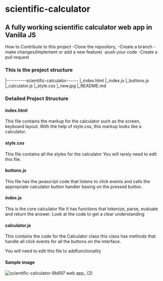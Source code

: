 # scientific-calculator

## A fully working scientific calculator web app in Vanilla JS

How to Contribute to this project
-Clone the repository,
-Create a branch
-make changes(Implement or add a new feature)
-push your code
-Create a pull request

### This is the project structure

|----------scientific-calculator------
|_index.html
|_index.js
|_buttons.js
|_calculator.js
|_style.css
|_new.jpg
|_README.md

### Detailed Project Structure

#### index.html

This file contains the markup for the calculator such
as the screen, keyboard layout.
With the help of style.css, this markup looks
like a calculator.

#### style.css

This file contains all the styles for the calculator
You will rarely need to edit this file.

#### buttons.js

This file has the javascript code that listens to
click events and calls the appropriate calculator
button handler basing on the pressed button.

#### index.js

This is the core calculator file
It has functions that tokenize,
parse, evaluate and return the answer.
Look at the code to get a clear understanding

#### calculator.js

This contains the code for the Calculator class
this class has methods that handle all click events
for all the buttons on the interface.

You will need to edit this file to addfunctionality

#### Sample image
![scientific-calculator-9b697 web app_ (2)](https://user-images.githubusercontent.com/58640356/182614765-9f2fb898-81bc-4fe5-8da2-2f5ddf872498.png)

